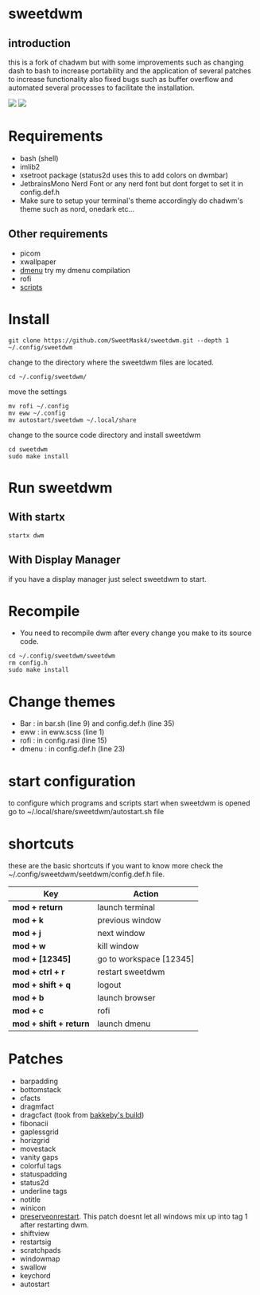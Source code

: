 # sweetdwm 

## introduction 
this is a fork of chadwm but with some improvements such as changing dash to bash to increase portability and the application of several patches to increase functionality also fixed bugs such as buffer overflow and automated several processes to facilitate the installation.

<img src="https://github.com/SweetMask4/sweetdwm/blob/screenshots/screenshots/default.png?raw=true">
<img src="https://github.com/SweetMask4/sweetdwm/blob/screenshots/screenshots/dmenu.png?raw=true">

# Requirements

- bash (shell)
- imlib2 
- xsetroot package (status2d uses this to add colors on dwmbar)
- JetbrainsMono Nerd Font or any nerd font but dont forget to set it in config.def.h
- Make sure to setup your terminal's theme accordingly do chadwm's theme such as nord, onedark etc...

## Other requirements
- picom
- xwallpaper
- [dmenu](https://github.com/SweetMask4/dmenu) try my dmenu compilation
- rofi
- [scripts](https://github.com/SweetMask4/scripts)


# Install

```shell
git clone https://github.com/SweetMask4/sweetdwm.git --depth 1  ~/.config/sweetdwm
```
change to the directory where the sweetdwm files are located.
``` shell
cd ~/.config/sweetdwm/
```
move the settings
``` shell
mv rofi ~/.config
mv eww ~/.config
mv autostart/sweetdwm ~/.local/share
```
change to the source code directory and install sweetdwm
``` shell
cd sweetdwm
sudo make install
```

# Run sweetdwm

## With startx

```shell
startx dwm
```

## With Display Manager
if you have a display manager just select sweetdwm to start.

# Recompile
- You need to recompile dwm after every change you make to its source code.

```
cd ~/.config/sweetdwm/sweetdwm
rm config.h
sudo make install
```

# Change themes

- Bar  : in bar.sh (line 9) and config.def.h (line 35)
- eww  : in eww.scss (line 1)
- rofi : in config.rasi (line 15)
- dmenu : in config.def.h (line 23)

# start configuration
to configure which programs and scripts start when sweetdwm is opened go to ~/.local/share/sweetdwm/autostart.sh file

# shortcuts 
these are the basic shortcuts if you want to know more check the ~/.config/sweetdwm/seetdwm/config.def.h file.

| Key                      | Action                  |
|--------------------------|-------------------------|
| **mod + return**         | launch terminal         |
| **mod + k**              | previous window         |
| **mod + j**              | next window             |
| **mod + w**              | kill window             |
| **mod + [12345]**        | go to workspace [12345] |
| **mod + ctrl + r**       | restart sweetdwm        |
| **mod + shift + q**      | logout                  |
| **mod + b**              | launch browser          |
| **mod + c**              | rofi                    |
| **mod + shift + return** | launch dmenu            |

# Patches

- barpadding 
- bottomstack
- cfacts
- dragmfact 
- dragcfact (took from [bakkeby's build](https://github.com/bakkeby/dwm-flexipatch))
- fibonacii
- gaplessgrid
- horizgrid
- movestack 
- vanity gaps
- colorful tags
- statuspadding 
- status2d
- underline tags
- notitle
- winicon
- [preserveonrestart](https://github.com/PhyTech-R0/dwm-phyOS/blob/master/patches/dwm-6.3-patches/dwm-preserveonrestart-6.3.diff). This patch doesnt let all windows mix up into tag 1 after restarting dwm.
- shiftview
- restartsig
- scratchpads
- windowmap
- swallow
- keychord
- autostart
